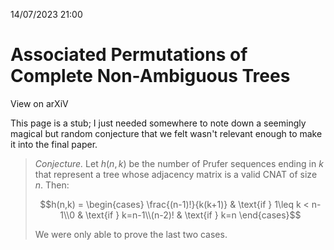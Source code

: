 14/07/2023 21:00
# Associated Permutations of Complete Non-Ambiguous Trees

<ProminentLink href="https://arxiv.org/abs/2210.11117">View on arXiV</ProminentLink>

This page is a stub; I just needed somewhere to note down a seemingly magical but random conjecture that we felt wasn't relevant enough to make it into the final paper.

> *Conjecture.*  Let $h(n,k)$ be the number of Prufer sequences ending in $k$ that represent a tree whose adjacency matrix is a valid CNAT of size $n$. Then:
>
> $$h(n,k) = \begin{cases} \frac{(n-1)!}{k(k+1)} & \text{if } 1\leq k < n-1\\0 & \text{if } k=n-1\\(n-2)! & \text{if } k=n \end{cases}$$
>
> We were only able to prove the last two cases.